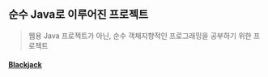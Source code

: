 ## 순수 Java로 이루어진 프로젝트
> 웹용 Java 프로젝트가 아닌, 순수 객체지향적인 프로그래밍을 공부하기 위한 프로젝트

#### [Blackjack](https://github.com/minseokism/OOP-java-project "Blackjack")
 
